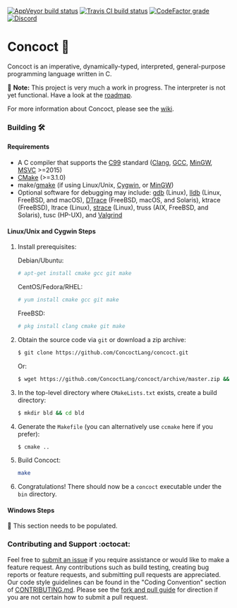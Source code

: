 [![AppVeyor build status](https://img.shields.io/appveyor/ci/ldilley/concoct?label=AppVeyor%20build%20status)](https://ci.appveyor.com/project/ldilley/concoct)
[![Travis CI build status](https://img.shields.io/travis/com/ConcoctLang/concoct?label=Travis%20CI%20build%20status)](https://travis-ci.com/ConcoctLang/concoct)
[![CodeFactor grade](https://img.shields.io/codefactor/grade/github/ConcoctLang/concoct?label=CodeFactor%20quality)](https://www.codefactor.io/repository/github/ConcoctLang/concoct)
[![Discord](https://img.shields.io/discord/540333638479380487?label=Discord)](https://discord.concoct.dev/)

Concoct 🧪
=======
Concoct is an imperative, dynamically-typed, interpreted, general-purpose programming language written in C.

:construction: **Note:** This project is very much a work in progress. The interpreter is not yet functional. Have a look at the [roadmap](https://github.com/ConcoctLang/concoct/wiki/Roadmap).

For more information about Concoct, please see the [wiki](https://github.com/ConcoctLang/concoct/wiki).

### Building :hammer_and_wrench:
#### Requirements
* A C compiler that supports the [C99](http://en.wikipedia.org/wiki/C99) standard ([Clang](http://clang.llvm.org/), [GCC](http://gcc.gnu.org/), [MinGW](https://osdn.net/projects/mingw), [MSVC](http://visualstudio.microsoft.com/) >=2015)
* [CMake](http://cmake.org/) (>=3.1.0)
* make/[gmake](http://www.gnu.org/software/make/) (if using Linux/Unix, [Cygwin](http://www.cygwin.com/), or [MinGW](https://osdn.net/projects/mingw))
* Optional software for debugging may include: [gdb](http://www.gnu.org/software/gdb/) (Linux), [lldb](http://lldb.llvm.org/) (Linux, FreeBSD, and macOS), [DTrace](http://dtrace.org/blogs/about/) (FreeBSD, macOS, and Solaris), ktrace (FreeBSD), ltrace (Linux), [strace](http://strace.io/) (Linux), truss (AIX, FreeBSD, and Solaris), tusc (HP-UX), and [Valgrind](http://valgrind.org/)

#### Linux/Unix and Cygwin Steps
1. Install prerequisites:

   Debian/Ubuntu:
   ```sh
   # apt-get install cmake gcc git make
   ```
   CentOS/Fedora/RHEL:
   ```sh
   # yum install cmake gcc git make
   ```
   FreeBSD:
   ```sh
   # pkg install clang cmake git make
   ```
1. Obtain the source code via `git` or download a zip archive:
   ```sh
   $ git clone https://github.com/ConcoctLang/concoct.git
   ```
   Or:
   ```sh
   $ wget https://github.com/ConcoctLang/concoct/archive/master.zip && unzip master.zip
   ```

2. In the top-level directory where `CMakeLists.txt` exists, create a build directory:
   ```sh
   $ mkdir bld && cd bld
   ```

3. Generate the `Makefile` (you can alternatively use `ccmake` here if you prefer):
   ```sh
   $ cmake ..
   ```

4. Build Concoct:
   ```sh
   make
   ```

5. Congratulations! There should now be a `concoct` executable under the `bin` directory.

#### Windows Steps

:triangular_flag_on_post: This section needs to be populated.

### Contributing and Support :octocat:
Feel free to [submit an issue](https://github.com/ConcoctLang/concoct/issues/new) if you require assistance or would like to
make a feature request. Any contributions such as build testing, creating bug reports or feature requests, and submitting pull requests are appreciated. Our code style guidelines can be found in the "Coding Convention" section of [CONTRIBUTING.md](https://github.com/ConcoctLang/concoct/blob/master/.github/CONTRIBUTING.md). Please see the
[fork and pull guide](https://help.github.com/en/github/collaborating-with-issues-and-pull-requests/creating-a-pull-request-from-a-fork)
for direction if you are not certain how to submit a pull request.
